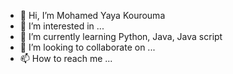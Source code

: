 - 👋 Hi, I’m Mohamed Yaya Kourouma
- 👀 I’m interested in ...
- 🌱 I’m currently learning Python, Java, Java script 
- 💞️ I’m looking to collaborate on ...
- 📫 How to reach me ...

<!---
im-myayak/im-myayak is a ✨ special ✨ repository because its `README.md` (this file) appears on your GitHub profile.
You can click the Preview link to take a look at your changes.
--->
